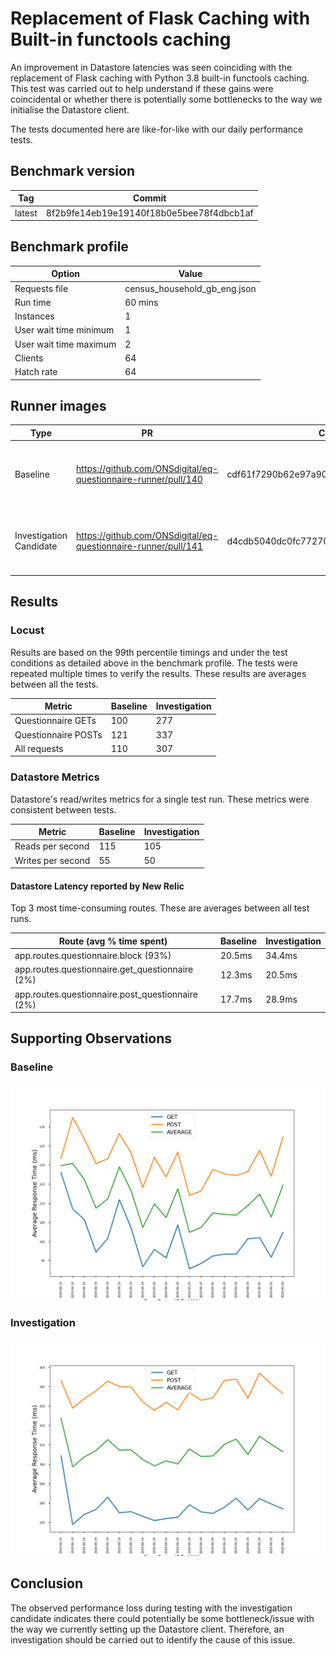 # Replacement of Flask Caching with Built-in functools caching

An improvement in Datastore latencies was seen coinciding with the replacement of Flask caching with Python 3.8 built-in functools caching. 
This test was carried out to help understand if these gains were coincidental or whether there is potentially some bottlenecks to the way we initialise the Datastore client.

The tests documented here are like-for-like with our daily performance tests.


## Benchmark version

| Tag | Commit |
|--------|-------|
| latest | 8f2b9fe14eb19e19140f18b0e5bee78f4dbcb1af |

## Benchmark profile

| Option | Value |
|--------|-------|
| Requests file | census_household_gb_eng.json |
| Run time | 60 mins |
| Instances | 1 |
| User wait time minimum | 1 |
| User wait time maximum | 2 |
| Clients | 64 |
| Hatch rate | 64 |

## Runner images
| Type      | PR    | Commit |  Date | Comments |
|-----------|--------|--------|--------|--------|
| Baseline  | https://github.com/ONSdigital/eq-questionnaire-runner/pull/140  | cdf61f7290b62e97a901ed5bbb1396700d2c4494 | Tue 09, Jun 2020 10:15 UTC | Commit in which Flask caching was removed |
| Investigation Candidate | https://github.com/ONSdigital/eq-questionnaire-runner/pull/141 | d4cdb5040dc0fc77270038b3af6e17a205ea077e | Mon 08, Jun 2020 07:52 UTC | Last commit before Flask caching/werkzeug cached_property was removed |

## Results

### Locust

Results are based on the 99th percentile timings and under the test conditions as detailed above in the benchmark profile.
The tests were repeated multiple times to verify the results. These results are averages between all the tests.

| Metric | Baseline | Investigation |
|--------|----------|--------------|
| Questionnaire GETs | 100 | 277 |
| Questionnaire POSTs | 121 | 337 |
| All requests | 110 | 307 |

### Datastore Metrics

Datastore's read/writes metrics for a single test run. These metrics were consistent between tests.

| Metric | Baseline | Investigation |
|--------|----------|--------------|
| Reads per second | 115 | 105 |
| Writes per second| 55 | 50 |

#### Datastore Latency reported by New Relic

Top 3 most time-consuming routes. These are averages between all test runs.

| Route (avg % time spent) | Baseline | Investigation |
|--------|----------|--------------|
| app.routes.questionnaire.block (93%) | 20.5ms | 34.4ms |
| app.routes.questionnaire.get_questionnaire (2%)| 12.3ms | 20.5ms |
| app.routes.questionnaire.post_questionnaire (2%) | 17.7ms | 28.9ms |

## Supporting Observations

### Baseline

![](baseline-performance.png)

### Investigation

![](investigation-performance.png)

## Conclusion

The observed performance loss during testing with the investigation candidate indicates there could potentially be some bottleneck/issue with
the way we currently setting up the Datastore client. Therefore, an investigation should be carried out to identify the cause of this issue.
